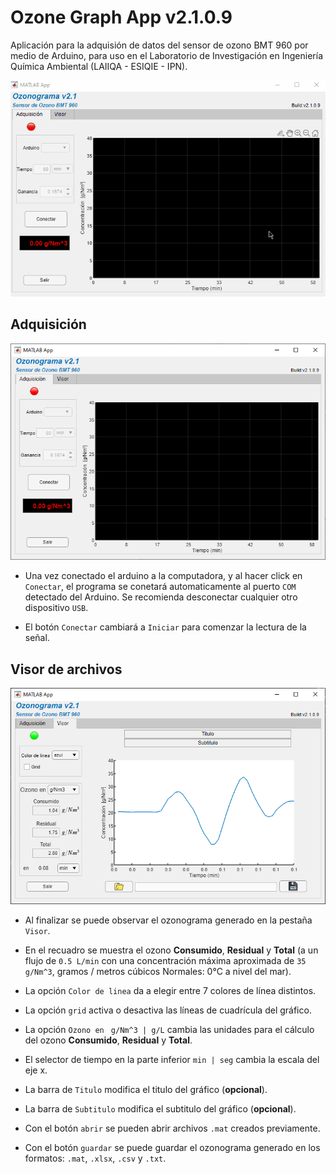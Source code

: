 # Ozone Graph App v2.1.0.9
Aplicación para la adquisión de datos del sensor de ozono BMT 960 por medio de Arduino, para uso en el Laboratorio de Investigación en Ingeniería Química Ambiental (LAIIQA - ESIQIE - IPN).

![](app.gif)

## Adquisición
![](adquisicion.png)

- Una vez conectado el arduino a la computadora, y al hacer click en `Conectar`, el programa se conetará automaticamente al puerto `COM` detectado del Arduino. Se recomienda desconectar cualquier otro dispositivo `USB`.

- El botón `Conectar` cambiará a `Iniciar` para comenzar la lectura de la señal.

## Visor de archivos
![](visor.png)

 - Al finalizar se puede observar el ozonograma generado en la pestaña `Visor`.

 - En el recuadro se muestra el ozono **Consumido**, **Residual** y **Total** (a un flujo de `0.5 L/min` con una concentración máxima aproximada de `35 g/Nm^3`, gramos / metros cúbicos Normales: 0°C a nivel del mar).

 - La opción `Color de linea` da a elegir entre 7 colores de línea distintos.

 - La opción `grid` activa o desactiva las líneas de cuadrícula del gráfico.

 - La opción `Ozono en ` `g/Nm^3 | g/L` cambia las unidades para el cálculo del ozono **Consumido**, **Residual** y **Total**.

 - El selector de tiempo en la parte inferior `min | seg` cambia la escala del eje x.

 - La barra de `Titulo` modifica el titulo del gráfico (**opcional**).

 - La barra de `Subtitulo` modifica el subtitulo del gráfico (**opcional**).

 - Con el botón `abrir` se pueden abrir archivos `.mat` creados previamente.

 - Con el botón `guardar` se puede guardar el ozonograma generado en los formatos: `.mat`, `.xlsx`, `.csv` y `.txt`.
